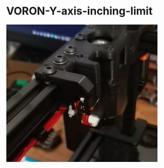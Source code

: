 # VORON-Y-axis-inching-limit

![Alt text](https://github.com/xnzmxnzm/VORON-Y-axis-inching-limit/blob/main/H~%40HHW1%60TX7M%25XKO%25OW2_KL.png)

